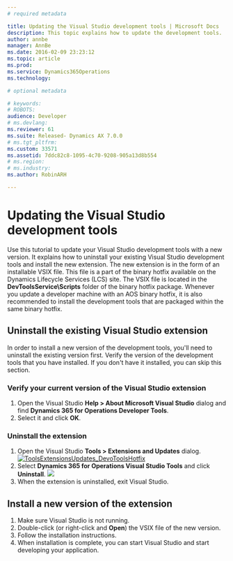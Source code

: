 ```yaml
---
# required metadata

title: Updating the Visual Studio development tools | Microsoft Docs
description: This topic explains how to update the development tools.
author: annbe
manager: AnnBe
ms.date: 2016-02-09 23:23:12
ms.topic: article
ms.prod: 
ms.service: Dynamics365Operations
ms.technology: 

# optional metadata

# keywords: 
# ROBOTS: 
audience: Developer
# ms.devlang: 
ms.reviewer: 61
ms.suite: Released- Dynamics AX 7.0.0
# ms.tgt_pltfrm: 
ms.custom: 33571
ms.assetid: 7ddc82c8-1095-4c70-9208-905a13d8b554
# ms.region: 
# ms.industry: 
ms.author: RobinARH

---
```


# Updating the Visual Studio development tools

Use this tutorial to update your Visual Studio development tools with a new version. It explains how to uninstall your existing Visual Studio development tools and install the new extension. The new extension is in the form of an installable VSIX file. This file is a part of the binary hotfix available on the Dynamics Lifecycle Services (LCS) site. The VSIX file is located in the **DevToolsService\\Scripts** folder of the binary hotfix package. Whenever you update a developer machine with an AOS binary hotfix, it is also recommended to install the development tools that are packaged within the same binary hotfix.

## Uninstall the existing Visual Studio extension
In order to install a new version of the development tools, you'll need to uninstall the existing version first. Verify the version of the development tools that you have installed. If you don't have it installed, you can skip this section.

### Verify your current version of the Visual Studio extension

1.  Open the Visual Studio **Help &gt; About Microsoft Visual Studio** dialog and find **Dynamics 365 for Operations Developer Tools**.
2.  Select it and click **OK**.

### Uninstall the extension

1.  Open the Visual Studio **Tools &gt; Extensions and Updates** dialog. [![ToolsExtensionsUpdates\_DevoToolsHotfix](media/ToolsExtensionsUpdates_DevoToolsHotfix.png)](media/ToolsExtensionsUpdates_DevoToolsHotfix.png)
2.  Select **Dynamics 365 for Operations Visual Studio Tools** and click **Uninstall**. [![](media/VSExtensions2.jpg)](media/VSExtensions2.jpg)
3.  When the extension is uninstalled, exit Visual Studio.

## Install a new version of the extension
1.  Make sure Visual Studio is not running.
2.  Double-click (or right-click and **Open**) the VSIX file of the new version.
3.  Follow the installation instructions.
4.  When installation is complete, you can start Visual Studio and start developing your application.


